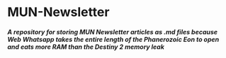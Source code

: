 # MUN-Newsletter

##### A repository for storing MUN Newsletter articles as .md files because Web Whatsapp takes the entire length of the Phanerozoic Eon to open and eats more RAM than the Destiny 2 memory leak
